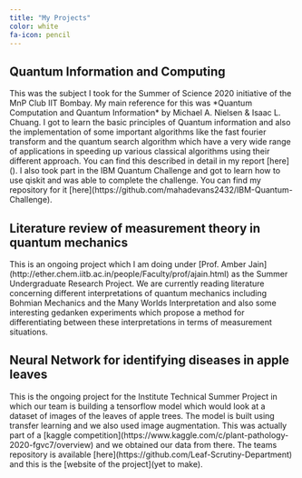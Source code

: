 ```yaml
---
title: "My Projects"
color: white
fa-icon: pencil
---
```


<div class="row">
  
  <div class="col-md-4">
    <h2>Quantum Information and Computing</h2> <p>This was the subject I took for the Summer of Science 2020 initiative of the MnP Club IIT Bombay. My main reference for this was *Quantum Computation and Quantum Information* by Michael A. Nielsen & Isaac L. Chuang. I got to learn the basic principles of Quantum information and also the implementation of some important algorithms like the fast fourier transform and the quantum search algorithm which have a very wide range of applications in speeding up various classical algorithms using their different approach. You can find this described in detail in my report [here](). I also took part in the IBM Quantum Challenge and got to learn how to use qiskit and was able to complete the challenge. You can find my repository for it [here](https://github.com/mahadevans2432/IBM-Quantum-Challenge).
    </p>
  </div>
  
  <div class="col-md-4">
    <h2>Literature review of measurement theory in quantum mechanics</h2> <p>This is an ongoing project which I am doing under [Prof. Amber Jain](http://ether.chem.iitb.ac.in/people/Faculty/prof/ajain.html) as the Summer Undergraduate Research Project. We are currently reading literature concerning different interpretations of quantum mechanics including Bohmian Mechanics and the Many Worlds Interpretation and also some interesting gedanken experiments which propose a method for differentiating between these interpretations in terms of measurement situations.
    </p>
  </div>
  
  <div class="col-md-4">
    <h2>Neural Network for identifying diseases in apple leaves</h2> <p>This is the ongoing project for the Institute Technical Summer Project in which our team is building a tensorflow model which would look at a dataset of images of the leaves of apple trees. The model is built using transfer learning and we also used image augmentation. This was actually part of a [kaggle competition](https://www.kaggle.com/c/plant-pathology-2020-fgvc7/overview) and we obtained our data from there. The teams repository is available [here](https://github.com/Leaf-Scrutiny-Department) and this is the [website of the project](yet to make).
    </p>
  </div>

</div>
